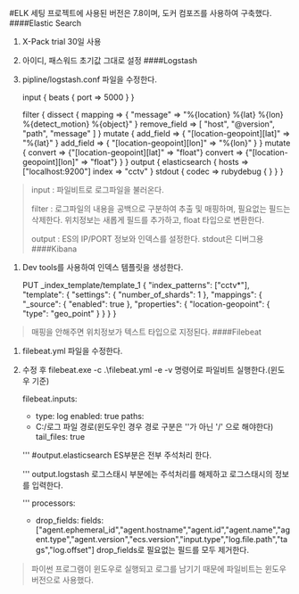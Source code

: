#ELK 세팅
프로젝트에 사용된 버전은 7.8이며, 도커 컴포즈를 사용하여 구축했다.
####Elastic Search
1. X-Pack trial 30일 사용
2. 아이디, 패스워드 초기값 그대로 설정
####Logstash
1. pipline/logstash.conf 파일을 수정한다.


    input {
	    beats {
		port => 5000
	    }
    }

    filter {
	    dissect {
	        mapping => { "message" => "%{location} %{lat} %{lon} %{detect_motion} %{object}" }
	        remove_field => [ "host", "@version", "path", "message" ]
	    }
	    mutate {
        	add_field => { "[location-geopoint][lat]" => "%{lat}" }
        	add_field => { "[location-geopoint][lon]" => "%{lon}" }
        }
        mutate {
        	convert => {"[location-geopoint][lat]" => "float"}
        	convert => {"[location-geopoint][lon]" => "float"}
        }
    }
    output {
        elasticsearch {
            hosts => ["localhost:9200"]
            index => "cctv"
        }
        stdout {
            codec => rubydebug { }
        }
    }
>input : 파일비트로 로그파일을 불러온다.
>
>filter : 로그파일의 내용을 공백으로 구분하여 추출 및 매핑하며, 필요없는 필드는 삭제한다. 위치정보는 새롭게 필드를 추가하고, float 타입으로 변환한다.
>
>output : ES의 IP/PORT 정보와 인덱스를 설정한다. stdout은 디버그용
####Kibana
1. Dev tools를 사용하여 인덱스 템플릿을 생성한다.


    PUT _index_template/template_1
    {
        "index_patterns": ["cctv*"],
        "template": {
            "settings": {
                "number_of_shards": 1
            },
            "mappings": {
                "_source": {
                    "enabled": true
                    },
                "properties": {
                    "location-geopoint": {
                        "type": "geo_point"
                    }
            }
        }
    }
>매핑을 안해주면 위치정보가 텍스트 타입으로 지정된다.
####Filebeat
1. filebeat.yml 파일을 수정한다.
2. 수정 후 filebeat.exe -c .\filebeat.yml -e -v 명령어로 파일비트 실행한다.(윈도우 기준)


    filebeat.inputs:

    - type: log
    enabled: true
    paths:
    - C:/로그 파일 경로(윈도우인 경우 경로 구분은 '\'가 아닌 '/' 으로 해야한다)
    tail_files: true 
    
    '''
    #output.elasticsearch ES부분은 전부 주석처리 한다.
    
    '''
    output.logstash 로그스태시 부분에는 주석처리를 해제하고 로그스태시의 정보를 입력한다.
    
    '''
    processors:
    - drop_fields:
      fields: ["agent.ephemeral_id","agent.hostname","agent.id","agent.name","agent.type","agent.version","ecs.version","input.type","log.file.path","tags","log.offset"]
    drop_fields로 필요없는 필드를 모두 제거한다.
>파이썬 프로그램이 윈도우로 실행되고 로그를 남기기 때문에 파일비트는 윈도우 버전으로 사용했다.
